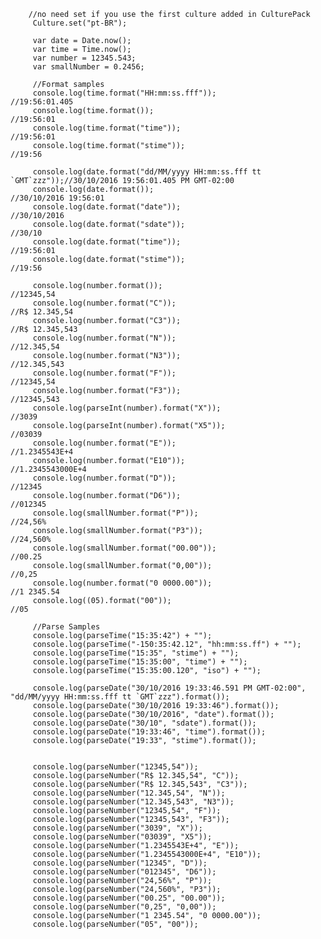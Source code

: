 		//no need set if you use the first culture added in CulturePack
		 Culture.set("pt-BR");
		 
		 var date = Date.now();              
		 var time = Time.now();
		 var number = 12345.543;
		 var smallNumber = 0.2456;

		 //Format samples
		 console.log(time.format("HH:mm:ss.fff"));                       //19:56:01.405
		 console.log(time.format());                                     //19:56:01
		 console.log(time.format("time"));                               //19:56:01
		 console.log(time.format("stime"));                              //19:56
		 
		 console.log(date.format("dd/MM/yyyy HH:mm:ss.fff tt `GMT`zzz"));//30/10/2016 19:56:01.405 PM GMT-02:00
		 console.log(date.format());                                     //30/10/2016 19:56:01
		 console.log(date.format("date"));                               //30/10/2016
		 console.log(date.format("sdate"));                              //30/10
		 console.log(date.format("time"));                               //19:56:01
		 console.log(date.format("stime"));                              //19:56
		 
		 console.log(number.format());                                   //12345,54
		 console.log(number.format("C"));                                //R$ 12.345,54
		 console.log(number.format("C3"));                               //R$ 12.345,543
		 console.log(number.format("N"));                                //12.345,54
		 console.log(number.format("N3"));                               //12.345,543
		 console.log(number.format("F"));                                //12345,54
		 console.log(number.format("F3"));                               //12345,543
		 console.log(parseInt(number).format("X"));                      //3039
		 console.log(parseInt(number).format("X5"));                     //03039
		 console.log(number.format("E"));                                //1.2345543E+4
		 console.log(number.format("E10"));                              //1.2345543000E+4
		 console.log(number.format("D"));                                //12345
		 console.log(number.format("D6"));                               //012345
		 console.log(smallNumber.format("P"));                           //24,56%
		 console.log(smallNumber.format("P3"));                          //24,560%
		 console.log(smallNumber.format("00.00"));                       //00.25
		 console.log(smallNumber.format("0,00"));                        //0,25
		 console.log(number.format("0 0000.00"));                        //1 2345.54
		 console.log((05).format("00"));                                 //05
		 
		 //Parse Samples
		 console.log(parseTime("15:35:42") + "");
		 console.log(parseTime("-150:35:42.12", "hh:mm:ss.ff") + "");
		 console.log(parseTime("15:35", "stime") + "");
		 console.log(parseTime("15:35:00", "time") + "");
		 console.log(parseTime("15:35:00.120", "iso") + "");
		 
		 console.log(parseDate("30/10/2016 19:33:46.591 PM GMT-02:00", "dd/MM/yyyy HH:mm:ss.fff tt `GMT`zzz").format());
		 console.log(parseDate("30/10/2016 19:33:46").format());
		 console.log(parseDate("30/10/2016", "date").format());
		 console.log(parseDate("30/10", "sdate").format());
		 console.log(parseDate("19:33:46", "time").format());
		 console.log(parseDate("19:33", "stime").format());
		 
		 
		 console.log(parseNumber("12345,54"));
		 console.log(parseNumber("R$ 12.345,54", "C"));
		 console.log(parseNumber("R$ 12.345,543", "C3"));
		 console.log(parseNumber("12.345,54", "N"));
		 console.log(parseNumber("12.345,543", "N3"));
		 console.log(parseNumber("12345,54", "F"));
		 console.log(parseNumber("12345,543", "F3"));
		 console.log(parseNumber("3039", "X"));
		 console.log(parseNumber("03039", "X5"));
		 console.log(parseNumber("1.2345543E+4", "E"));
		 console.log(parseNumber("1.2345543000E+4", "E10"));
		 console.log(parseNumber("12345", "D"));
		 console.log(parseNumber("012345", "D6"));
		 console.log(parseNumber("24,56%", "P"));
		 console.log(parseNumber("24,560%", "P3"));
		 console.log(parseNumber("00.25", "00.00"));
		 console.log(parseNumber("0,25", "0,00"));
		 console.log(parseNumber("1 2345.54", "0 0000.00"));
		 console.log(parseNumber("05", "00"));